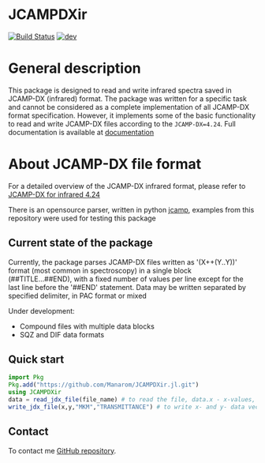 # JCAMPDXir

[![Build Status](https://github.com/Manarom/JCAMPDXir.jl/actions/workflows/CI.yml/badge.svg?branch=main)](https://github.com/Manarom/JCAMPDXir.jl/actions/workflows/CI.yml?query=branch%3Amain)
[![dev](https://img.shields.io/badge/docs-dev-blue.svg)](https://manarom.github.io/JCAMPDXir.jl)

# General description

This package is designed to read and write infrared spectra saved in JCAMP-DX (infrared) format.
The package was written for a specific task and cannot be considered as a complete implementation of all JCAMP-DX format specification. However, it implements some of the basic functionality to read  and write JCAMP-DX files
according to the `JCAMP-DX=4.24`. Full  documentation is available at  [documentation](https://manarom.github.io/JCAMPDXir.jl/)

# About JCAMP-DX file format

For a detailed overview of the JCAMP-DX infrared format, please refer to
[JCAMP-DX for infrared 4.24](https://iupac.org/what-we-do/digital-standards/jcamp-dx/)

There is an opensource parser, written in python [jcamp](https://github.com/nzhagen/jcamp.git), 
examples from this repository were used for testing this package

## Current state of the package

Currently, the package parses JCAMP-DX files written as  '(X++(Y..Y))' format (most common in spectroscopy) 
in a single block (##TITLE...##END), with a fixed number of values per line except for the last line before
the '##END' statement. Data may be written separated by specified delimiter, in PAC format or mixed

Under development:
 - Compound files with multiple data blocks
 - SQZ and DIF data formats


## Quick start

```julia
import Pkg 
Pkg.add("https://github.com/Manarom/JCAMPDXir.jl.git")
using JCAMPDXir
data = read_jdx_file(file_name) # to read the file, data.x - x-values, data.y - y values
write_jdx_file(x,y,"MKM","TRANSMITTANCE") # to write x- and y- data vectors
```

## Contact
To contact me [GitHub repository](https://github.com/Manarom).